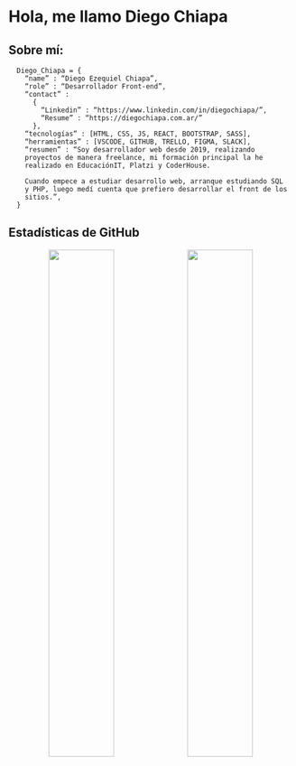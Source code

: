 # Hola, me llamo Diego Chiapa

## Sobre mí:

```shell
  Diego_Chiapa = {
    “name” : “Diego Ezequiel Chiapa”,
    “role” : “Desarrollador Front-end”,
    “contact” :
      {
        “Linkedin” : “https://www.linkedin.com/in/diegochiapa/”,
        “Resume” : “https://diegochiapa.com.ar/”
      },
    “tecnologías” : [HTML, CSS, JS, REACT, BOOTSTRAP, SASS],
    “herramientas” : [VSCODE, GITHUB, TRELLO, FIGMA, SLACK],
    “resumen” : “Soy desarrollador web desde 2019, realizando
    proyectos de manera freelance, mi formación principal la he
    realizado en EducaciónIT, Platzi y CoderHouse.

    Cuando empece a estudiar desarrollo web, arranque estudiando SQL
    y PHP, luego medí cuenta que prefiero desarrollar el front de los
    sitios.”,
  }
```

## Estadísticas de GitHub

<div align="center">
  <img width="48%" src="https://github-readme-stats.vercel.app/api?username=dchiapa&theme=dark&show_icons=true" />
  <img width="48%" src="https://github-readme-streak-stats.herokuapp.com/?user=dchiapa&theme=dark&show_icons=true" />
</div>
